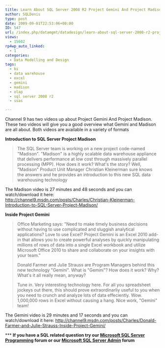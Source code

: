 ```yaml
---
title: Learn About SQL Server 2008 R2 Project Gemini And Project Madison By Watching These Videos
author: SQLDenis
type: post
date: 2009-09-01T22:53:06+00:00
ID: 547
url: /index.php/datamgmt/datadesign/learn-about-sql-server-2008-r2-project-g/
views:
  - 15602
rp4wp_auto_linked:
  - 1
categories:
  - Data Modelling and Design
tags:
  - bi
  - data warehouse
  - excel
  - gemini
  - madison
  - olap
  - sql server 2008 r2
  - ssas

---
```

Channel 9 has two videos up about Project Gemini And Project Madison. These two videos will give you a good overview what Gemini and Madison are all about. Both videos are available in a variety of formats

**Introduction to SQL Server Project Madison**

> The SQL Server team is working on a new project code-named "Madison". "Madison" is a highly scalable data warehouse appliance that delivers performance at low cost through massively parallel processing (MPP). How does it work? What's the story? Well, "Madison" Product Unit Manager Christian Kleinerman sure knows the answers and he provides an introduction to this new SQL data warehousing technology

The Madison video is 27 minutes and 48 seconds and you can watch/download it here: http://channel9.msdn.com/posts/Charles/Christian-Kleinerman-Introduction-to-SQL-Server-Project-Madison/

**Inside Project Gemini**

> Office Marketing says: "Need to make timely business decisions without having to use complicated and sluggish analytical applications? Love to use Excel? Project Gemini is an Excel 2010 add-in that allows you to create powerful analyses by quickly manipulating millions of rows of data into a single Excel workbook and utilize Microsoft Office 2010 to share and collaborate on your insights with your team."
> 
> Donald Farmer and Julie Strauss are Program Managers behind this new technology "Gemini". What is "Gemini"? How does it work? Why? What's it all really mean, anyway? 
> 
> Tune in. Very interesting technology here. For all you spreadsheet jockeys out there, this should prove extraordinarliy useful to you when you need to crunch and analyze lots of data effeciently. Wow. 1,000,000 rows in Excel without causing a hang. Nice work, "Gemini" team!

The Gemini video is 29 minutes and 17 seconds and you can watch/download it here: http://channel9.msdn.com/posts/Charles/Donald-Farmer-and-Julie-Strauss-Inside-Project-Gemini/



\*** **If you have a SQL related question try our [Microsoft SQL Server Programming][1] forum or our [Microsoft SQL Server Admin][2] forum**<ins></ins>

 [1]: http://forum.ltd.local/viewforum.php?f=17
 [2]: http://forum.ltd.local/viewforum.php?f=22